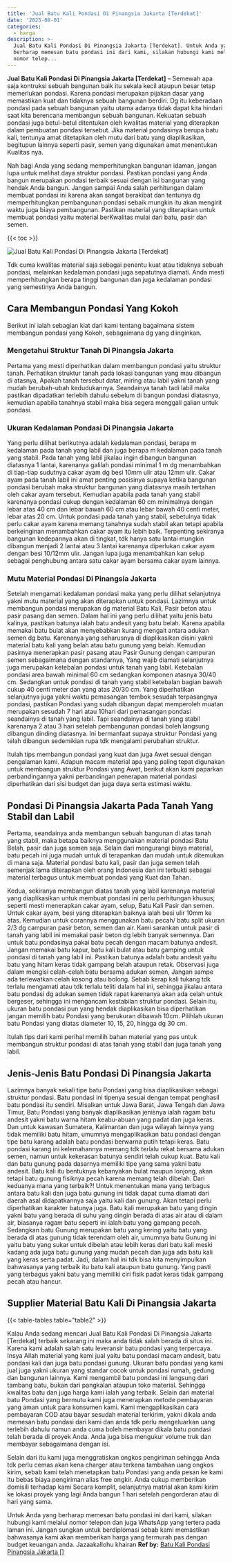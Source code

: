 ```yaml
---
title: 'Jual Batu Kali Pondasi Di Pinangsia Jakarta [Terdekat]'
date: '2025-08-01'
categories:
  - harga
description: >-
  Jual Batu Kali Pondasi Di Pinangsia Jakarta [Terdekat]. Untuk Anda yang
  berharap memesan batu pondasi ini dari kami, silakan hubungi kami melalui
  nomor telep...
---
```


**Jual Batu Kali Pondasi Di Pinangsia Jakarta \[Terdekat\]** – Semewah apa saja kontruksi sebuah bangunan baik itu sekala kecil ataupun besar tetap memerlukan pondasi. Karena pondasi merupakan pijakan dasar yang memastikan kuat dan tidaknya sebuah bangunan berdiri. Dg itu keberadaan pondasi pada sebuah bangunan yaitu utama adanya tidak dapat kita hindari saat kita berencana membangun sebuah bangunan. Kekuatan sebuah pondasi juga betul-betul ditentukan oleh kwalitas material yang diterapkan dalam pembuatan pondasi tersebut. Jika material pondasinya berupa batu kali, tentunya amat ditetapkan oleh mutu dari batu yang diaplikasikan, begitupun lainnya seperti pasir, semen yang digunakan amat menentukan Kualitas nya.

Nah bagi Anda yang sedang memperhitungkan bangunan idaman, jangan lupa untuk melihat daya struktur pondasi. Pastikan pondasi yang Anda bangun merupakan pondasi terbaik sesuai dengan isi bangunan yang hendak Anda bangun. Jangan sampai Anda salah perhitungan dalam membuat pondasi ini karena akan sangat berakibat dan tentunya dg memperhitungkan pembangunan pondasi sebaik mungkin itu akan mengirit waktu juga biaya pembangunan. Pastikan material yang diterapkan untuk membuat pondasi yaitu material berKwalitas mulai dari batu, pasir dan semen.

{{< toc >}}

![Jual Batu Kali Pondasi Di Pinangsia Jakarta [Terdekat]](/images/jual-batu-kali-10.png)

Tdk cuma kwalitas material saja sebagai penentu kuat atau tidaknya sebuah pondasi, melainkan kedalaman pondasi juga sepatutnya diamati. Anda mesti memperhitungkan berapa tinggi bangunan dan juga kedalaman pondasi yang semestinya Anda bangun.

## Cara Membangun Pondasi Yang Kokoh

Berikut ini ialah sebagian kiat dari kami tentang bagaimana sistem membangun pondasi yang Kokoh, sebagaimana dg yang diinginkan.

### Mengetahui Struktur Tanah Di Pinangsia Jakarta

Pertama yang mesti diperhatikan dalam membangun pondasi yaitu struktur tanah. Perhatikan struktur tanah pada lokasi bangunan yang mau dibangun di atasnya, Apakah tanah tersebut datar, miring atau labil yakni tanah yang mudah berubah-ubah kedudukannya. Seandainya tanah tadi labil maka pastikan dipadatkan terlebih dahulu sebelum di bangun pondasi diatasnya, kemudian apabila tanahnya stabil maka bisa segera menggali galian untuk pondasi.

### Ukuran Kedalaman Pondasi Di Pinangsia Jakarta

Yang perlu dilihat berikutnya adalah kedalaman pondasi, berapa m kedalaman pada tanah yang labil dan juga berapa m kedalaman pada tanah yang stabil. Pada tanah yang labil jikalau ingin dibangun bangunan diatasnya 1 lantai, karenanya galilah pondasi minimal 1 m dg menambahkan di tiap-tiap sudutnya cakar ayam dg besi 10mm ulir atau 12mm ulir. Cakar ayam pada tanah labil ini amat penting posisinya supaya ketika bangunan pondasi berubah maka struktur bangunan yang diatasnya masih tertahan oleh cakar ayam tersebut. Kemudian apabila pada tanah yang stabil karenanya pondasi cukup dengan kedalaman 60 cm minimalnya dengan lebar atas 40 cm dan lebar bawah 60 cm atau lebar bawah 40 centi meter, lebar atas 20 cm. Untuk pondasi pada tanah yang stabil, sebetulnya tidak perlu cakar ayam karena memang tanahnya sudah stabil akan tetapi apabila berkeinginan menambahkan cakar ayam itu lebih baik. Terpenting sekiranya bangunan kedepannya akan di tingkat, tdk hanya satu lantai mungkin dibangun menjadi 2 lantai atau 3 lantai karenanya diperlukan cakar ayam dengan besi 10/12mm ulir. Jangan lupa juga menambahkan kan selup sebagai penghubung antara satu cakar ayam bersama cakar ayam lainnya.

### Mutu Material Pondasi Di Pinangsia Jakarta

Setelah mengamati kedalaman pondasi maka yang perlu dilihat selanjutnya yakni mutu material yang akan diterapkan untuk pondasi. Lazimnya untuk membangun pondasi merupakan dg material Batu Kali, Pasir beton atau pasir pasang dan semen. Dalam hal ini yang perlu dilihat yaitu jenis batu kalinya, pastikan batunya ialah batu andesit yang batu belah. Karena apabila memakai batu bulat akan menyebabkan kurang mengait antara adukan semen dg batu. Karenanya yang seharusnya di diaplikasikan disini yakni material batu kali yang belah atau batu gunung yang belah. Kemudian pasirnya menerapkan pasir pasang atau Pasir Gunung dengan campuran semen sebagaimana dengan standarnya, Yang wajib diamati selanjutnya juga merupakan ketebalan pondasi untuk tanah yang labil. Ketebalan pondasi area bawah minimal 60 cm sedangkan komponen atasnya 30/40 cm. Sedangkan untuk pondasi di tanah yang stabil ketebalan bagian bawah cukup 40 centi meter dan yang atas 20/30 cm. Yang diperhatikan selanjutnya juga yakni waktu pemasangan tembok sesudah terpasangnya pondasi, pastikan Pondasi yang sudah dibangun dapat memperoleh muatan merupakan sesudah 7 hari atau 10hari dari pemasangan pondasi seandainya di tanah yang labil. Tapi seandainya di tanah yang stabil karenanya 2 atau 3 hari setelah pembangunan pondasi boleh langsung dibangun dinding diatasnya. Ini bermanfaat supaya struktur Pondasi yang telah dibangun sedemikian rupa tdk mengalami perubahan struktur.

Itulah tips membangun pondasi yang kuat dan juga Awet sesuai dengan pengalaman kami. Adapun macam material apa yang paling tepat digunakan untuk membangun struktur Pondasi yang Awet, berikut akan kami paparkan perbandingannya yakni perbandingan penerapan material pondasi diperhatikan dari sisi budget dan juga daya serta estimasi waktu.

## Pondasi Di Pinangsia Jakarta Pada Tanah Yang Stabil dan Labil

Pertama, seandainya anda membangun sebuah bangunan di atas tanah yang stabil, maka betapa baiknya menggunakan material pondasi Batu Belah, pasir dan juga semen saja. Selain dari mengurangi biaya material, batu pecah ini juga mudah untuk di terapankan dan mudah untuk ditemukan di mana saja. Material pondasi batu kali, pasir dan juga semen telah semenjak lama diterapkan oleh orang Indonesia dan ini terbukti sebagai material terbagus untuk membuat pondasi yang Kuat dan Tahan.

Kedua, sekiranya membangun diatas tanah yang labil karenanya material yang diaplikasikan untuk membuat pondasi ini perlu perhitungan khusus; seperti mesti menerapkan cakar ayam, selup, Batu Kali Pasir dan semen. Untuk cakar ayam, besi yang diterapkan baiknya ialah besi ulir 10mm ke atas. Kemudian untuk corannya menggunakan batu pecah/ batu split ukuran 2/3 dg campuran pasir beton, semen dan air. Kami sarankan untuk pasir di tanah yang labil ini memakai pasir beton dg lebih banyak semennya. Dan untuk batu pondasinya pakai batu pecah dengan macam batunya andesit. Jangan memakai batu kapur, batu kali bulat atau batu gamping untuk pondasi di tanah yang labil ini. Pastikan batunya adalah batu andesit yaitu batu yang hitam keras tidak gampang belah ataupun retak. Observasi juga dalam mengisi celah-celah batu bersama adukan semen, Jangan sampe ada terlewatkan celah kosong atau bolong. Sebab kerap kali tukang tdk terlalu mengamati atau tdk terlalu teliti dalam hal ini, sehingga jikalau antara batu pondasi dg adukan semen tidak rapat karenanya akan ada celah untuk bergeser, sehingga ini mengancam kestabilan struktur pondasi. Selain itu, ukuran batu pondasi pun yang hendak diaplikasikan bisa diperhatikan jangan memilih batu Pondasi yang berukuran dibawah 10cm. Pilihlah ukuran batu Pondasi yang diatas diameter 10, 15, 20, hingga dg 30 cm.

Itulah tips dari kami perihal memilih bahan material yang pas untuk membangun struktur pondasi di atas tanah yang stabil dan juga tanah yang labil.

## Jenis-Jenis Batu Pondasi Di Pinangsia Jakarta

Lazimnya banyak sekali tipe batu Pondasi yang bisa diaplikasikan sebagai struktur pondasi. Batu pondasi ini tipenya sesuai dengan tempat penghasil batu pondasi itu sendiri. Misalkan untuk Jawa Barat, Jawa Tengah dan Jawa Timur, Batu Pondasi yang banyak diaplikasikan jenisnya ialah ragam batu andesit yakni batu warna hitam keabu-abuan yang padat dan juga keras. Dan untuk kawasan Sumatera, Kalimantan dan juga wilayah lainnya yang tidak memiliki batu hitam, umumnya mengaplikasikan batu pondasi dengan tipe batu karang adalah batu pondasi berwarna putih tetapi keras. Batu pondasi karang ini kelemahannya memang tdk terlalu rekat bersama adukan semen, namun untuk kekerasan batunya sendiri telah cukup kuat. Batu kali dan batu gunung pada dasarnya memiliki tipe yang sama yakni batu andesit. Batu kali itu bentuknya kebanyakan bulat maupun lonjong, akan tetapi batu gunung fisiknya pecah karena memang telah dibelah. Dari keduanya mana yang terbaik?! Untuk menentukan mana yang terbagus antara batu kali dan juga batu gunung ini tidak dapat cuma diamati dari daerah asal didapatkannya saja yaitu kali dan gunung. Akan tetapi perlu diperhatikan karakter batunya juga. Batu kali merupakan batu yang dingin yakni batu yang berada di suhu yang dingin berada di atas air atau di dalam air, biasanya ragam batu seperti ini ialah batu yang gampang pecah. Sedangkan batu Gunung merupakan batu yang kering yaitu batu yang berada di atas gunung tidak terendam oleh air, umumnya batu Gunung ini yaitu batu yang sukar untuk dibelah atau lebih keras dari batu kali meski kadang ada juga batu gunung yang mudah pecah dan juga ada batu kali yang keras serta padat. Jadi, dalam hal ini tdk bisa kita menyimpulkan bahwasanya yang terbaik itu batu kali ataupun batu gunung. Yang pasti yang terbagus yakni batu yang memiliki ciri fisik padat keras tidak gampang pecah atau hancur.

## Supplier Material Batu Kali Di Pinangsia Jakarta

{{< table-tables table="table2" >}}

Kalau Anda sedang mencari Jual Batu Kali Pondasi Di Pinangsia Jakarta \[Terdekat\] terbaik sekarang ini maka anda tidak salah berada di situs ini. Karena kami adalah salah satu leveransir batu pondasi yang terpercaya. Insya Allah material yang kami jual yaitu batu pondasi macam andesit, batu pondasi kali dan juga batu pondasi gunung. Ukuran batu pondasi yang kami jual juga yakni ukuran yang standar cocok untuk pondasi rumah, gedung dan bangunan lainnya. Kami mengambil batu pondasi ini langsung dari tambang batu, bukan dari pangkalan ataupun toko material. Sehingga kwalitas batu dan juga harga kami ialah yang terbaik. Selain dari material batu Pondasi yang bermutu kami juga menerapkan metode pembayaran yang aman untuk para konsumen kami. Kami mengaplikasikan cara pembayaran COD atau bayar sesudah material terkirim, yakni dikala anda memesan batu pondasi dari kami dan anda tdk perlu mengeluarkan uang terlebih dahulu namun anda cuma boleh membayar dikala batu pondasi telah berada di proyek Anda. Anda juga bisa mengukur volume truk dan membayar sebagaimana dengan isi.

Selain dari itu kami juga menggratiskan ongkos pengiriman sehingga Anda tdk perlu cemas akan kena charger atau terkena tambahan uang ongkos kirim, sebab kami telah menetapkan batu Pondasi yang anda pesan ke kami itu bebas biaya pengiriman alias free ongkir. Anda cukup memberikan domisili terhadap kami Secara komplit, selanjutnya matrial akan kami kirim ke lokasi proyek yang lagi Anda bangun 1 hari setelah pengorderan atau di hari yang sama.

Untuk Anda yang berharap memesan batu pondasi ini dari kami, silakan hubungi kami melalui nomor telepon dan juga WhatsApp yang tertera pada laman ini. Jangan sungkan untuk berdiplomasi sebab kami memastikan bahwasanya kami akan memberikan harga yang termurah pas dengan budget keuangan anda. Jazaakallohu khairan
**Ref by:** [Batu Kali Pondasi Pinangsia Jakarta []](https://id.wikipedia.org/wiki/Batu)

